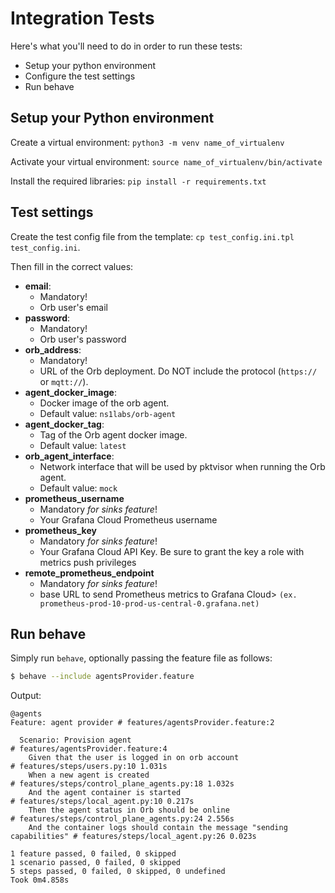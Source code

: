 # Integration Tests

Here's what you'll need to do in order to run these tests:
- Setup your python environment
- Configure the test settings
- Run behave

## Setup your Python environment
Create a virtual environment: `python3 -m venv name_of_virtualenv`

Activate your virtual environment: `source name_of_virtualenv/bin/activate`

Install the required libraries: `pip install -r requirements.txt`

## Test settings
Create the test config file from the template: `cp test_config.ini.tpl test_config.ini`.

Then fill in the correct values:

- **email**:
  - Mandatory!
  - Orb user's email
- **password**:
  - Mandatory!
  - Orb user's password
- **orb_address**:
  - Mandatory!
  - URL of the Orb deployment. Do NOT include the protocol (`https://` or `mqtt://`).
- **agent_docker_image**:
  - Docker image of the orb agent.
  - Default value: `ns1labs/orb-agent`
- **agent_docker_tag**:
  - Tag of the Orb agent docker image.
  - Default value: `latest`
- **orb_agent_interface**:
  - Network interface that will be used by pktvisor when running the Orb agent.
  - Default value: `mock`
- **prometheus_username**
  - Mandatory *for sinks feature*!
  - Your Grafana Cloud Prometheus username
- **prometheus_key**
  - Mandatory *for sinks feature*!
  - Your Grafana Cloud API Key. Be sure to grant the key a role with metrics push privileges
- **remote_prometheus_endpoint**
  - Mandatory *for sinks feature*!
  - base URL to send Prometheus metrics to Grafana Cloud> `(ex. prometheus-prod-10-prod-us-central-0.grafana.net)`

## Run behave
Simply run `behave`, optionally passing the feature file as follows:

```sh
$ behave --include agentsProvider.feature
```
Output:
```text
@agents
Feature: agent provider # features/agentsProvider.feature:2

  Scenario: Provision agent                                                  # features/agentsProvider.feature:4
    Given that the user is logged in on orb account                                         # features/steps/users.py:10 1.031s
    When a new agent is created                                              # features/steps/control_plane_agents.py:18 1.032s
    And the agent container is started                                       # features/steps/local_agent.py:10 0.217s
    Then the agent status in Orb should be online                            # features/steps/control_plane_agents.py:24 2.556s
    And the container logs should contain the message "sending capabilities" # features/steps/local_agent.py:26 0.023s

1 feature passed, 0 failed, 0 skipped
1 scenario passed, 0 failed, 0 skipped
5 steps passed, 0 failed, 0 skipped, 0 undefined
Took 0m4.858s

```